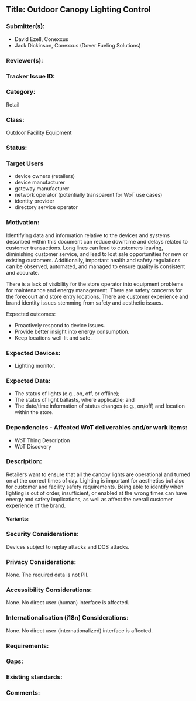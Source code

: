 ## Title: Outdoor Canopy Lighting Control

### Submitter(s): 

- David Ezell, Conexxus
- Jack Dickinson, Conexxus (Dover Fueling Solutions)

### Reviewer(s):

### Tracker Issue ID:

### Category:

Retail

### Class: 

Outdoor Facility Equipment

### Status: 

### Target Users
- device owners (retailers)
- device manufacturer
- gateway manufacturer
- network operator (potentially transparent for WoT use cases)
- identity provider
- directory service operator

### Motivation:

Identifying data and information relative to the devices and systems described within this document can reduce downtime and delays related to customer transactions.   Long lines can lead to customers leaving, diminishing customer service, and lead to lost sale opportunities for new or existing customers.  Additionally, important health and safety regulations can be observed, automated, and managed to ensure quality is consistent and accurate.

There is a lack of visibility for the store operator into equipment problems for maintenance and energy management.  There are safety concerns for the forecourt and store entry locations.  There are customer experience and brand identity issues stemming from safety and aesthetic issues.

Expected outcomes:
- Proactively respond to device issues.
- Provide better insight into energy consumption.
- Keep locations well-lit and safe.

### Expected Devices:

- Lighting monitor.

### Expected Data:

- The status of lights (e.g., on, off, or offline);
- The status of light ballasts, where applicable; and
- The date/time information of status changes (e.g., on/off) and location within the store.

### Dependencies - Affected WoT deliverables and/or work items:

- WoT Thing Description
- WoT Discovery

### Description:

Retailers want to ensure that all the canopy lights are operational and turned on at the correct times of day.  Lighting is important for aesthetics but also for customer and facility safety requirements.  Being able to identify when lighting is out of order, insufficient, or enabled at the wrong times can have energy and safety implications, as well as affect the overall customer experience of the brand.

#### Variants:

### Security Considerations:

Devices subject to replay attacks and DOS attacks.

### Privacy Considerations:

None. The required data is not PII.

### Accessibility Considerations:

None. No direct user (human) interface is affected.

### Internationalisation (i18n) Considerations:

None.  No direct user (internationalized) interface is affected.

### Requirements:

### Gaps:

### Existing standards:

### Comments:

